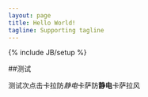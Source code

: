 ```yaml
---
layout: page
title: Hello World!
tagline: Supporting tagline
---
```

{% include JB/setup %}

##测试

测试次点击卡拉防*静电*卡萨防**静电**卡萨拉风
